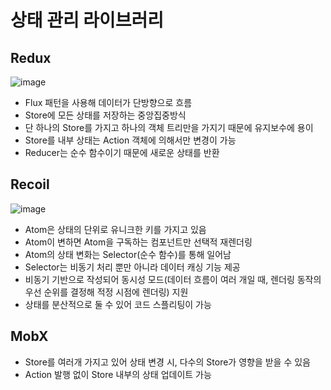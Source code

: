 # 상태 관리 라이브러리

## Redux
![image](https://user-images.githubusercontent.com/105091138/230056012-7505f1f5-63f5-48d6-8b4e-dc12aee0a22d.png)
- Flux 패턴을 사용해 데이터가 단방향으로 흐름
- Store에 모든 상태를 저장하는 중앙집중방식
- 단 하나의 Store를 가지고 하나의 객체 트리만을 가지기 때문에 유지보수에 용이
- Store를 내부 상태는 Action 객체에 의해서만 변경이 가능
- Reducer는 순수 함수이기 때문에 새로운 상태를 반환
## Recoil
![image](https://user-images.githubusercontent.com/105091138/230056840-4cd65700-0706-4083-9511-43230cca1f8e.png)
- Atom은 상태의 단위로 유니크한 키를 가지고 있음
- Atom이 변하면 Atom을 구독하는 컴포넌트만 선택적 재렌더링
- Atom의 상태 변화는 Selector(순수 함수)를 통해 일어남
- Selector는 비동기 처리 뿐만 아니라 데이터 캐싱 기능 제공
- 비동기 기반으로 작성되어 동시성 모드(데이터 흐름이 여러 개일 때, 렌더링 동작의 우선 순위를 결정해 적정 시점에 렌더링) 지원
- 상태를 분산적으로 둘 수 있어 코드 스플리팅이 가능

## MobX
- Store를 여러개 가지고 있어 상태 변경 시, 다수의 Store가 영향을 받을 수 있음
- Action 발행 없이 Store 내부의 상태 업데이트 가능
